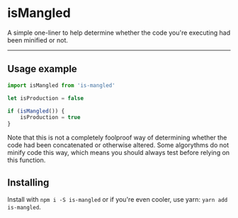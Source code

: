 # isMangled
A simple one-liner to help determine whether the code you're executing had been minified or not.
___

## Usage example

```js
import isMangled from 'is-mangled'

let isProduction = false

if (isMangled()) {
    isProduction = true
}
```
Note that this is not a completely foolproof way of determining whether the code had been concatenated or otherwise altered. Some algorythms do not minify code this way, which means you should always test before relying on this function.

## Installing

Install with `npm i -S is-mangled` or if you're even cooler, use yarn: `yarn add is-mangled`.